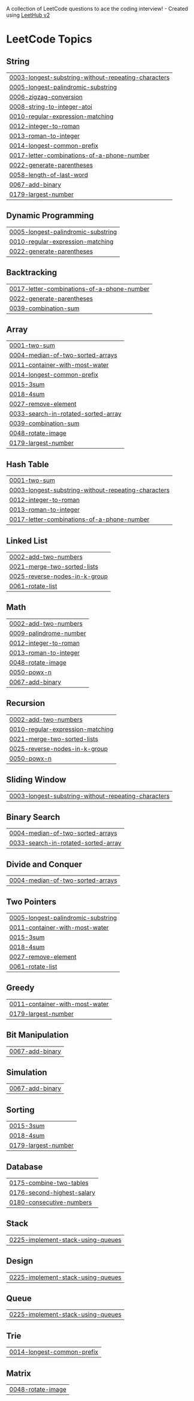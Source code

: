 A collection of LeetCode questions to ace the coding interview! - Created using [LeetHub v2](https://github.com/arunbhardwaj/LeetHub-2.0)
<!---LeetCode Topics Start-->
# LeetCode Topics
## String
|  |
| ------- |
| [0003-longest-substring-without-repeating-characters](https://github.com/Gouri-Jadhav1506/LeetCode/tree/master/0003-longest-substring-without-repeating-characters) |
| [0005-longest-palindromic-substring](https://github.com/Gouri-Jadhav1506/LeetCode/tree/master/0005-longest-palindromic-substring) |
| [0006-zigzag-conversion](https://github.com/Gouri-Jadhav1506/LeetCode/tree/master/0006-zigzag-conversion) |
| [0008-string-to-integer-atoi](https://github.com/Gouri-Jadhav1506/LeetCode/tree/master/0008-string-to-integer-atoi) |
| [0010-regular-expression-matching](https://github.com/Gouri-Jadhav1506/LeetCode/tree/master/0010-regular-expression-matching) |
| [0012-integer-to-roman](https://github.com/Gouri-Jadhav1506/LeetCode/tree/master/0012-integer-to-roman) |
| [0013-roman-to-integer](https://github.com/Gouri-Jadhav1506/LeetCode/tree/master/0013-roman-to-integer) |
| [0014-longest-common-prefix](https://github.com/Gouri-Jadhav1506/LeetCode/tree/master/0014-longest-common-prefix) |
| [0017-letter-combinations-of-a-phone-number](https://github.com/Gouri-Jadhav1506/LeetCode/tree/master/0017-letter-combinations-of-a-phone-number) |
| [0022-generate-parentheses](https://github.com/Gouri-Jadhav1506/LeetCode/tree/master/0022-generate-parentheses) |
| [0058-length-of-last-word](https://github.com/Gouri-Jadhav1506/LeetCode/tree/master/0058-length-of-last-word) |
| [0067-add-binary](https://github.com/Gouri-Jadhav1506/LeetCode/tree/master/0067-add-binary) |
| [0179-largest-number](https://github.com/Gouri-Jadhav1506/LeetCode/tree/master/0179-largest-number) |
## Dynamic Programming
|  |
| ------- |
| [0005-longest-palindromic-substring](https://github.com/Gouri-Jadhav1506/LeetCode/tree/master/0005-longest-palindromic-substring) |
| [0010-regular-expression-matching](https://github.com/Gouri-Jadhav1506/LeetCode/tree/master/0010-regular-expression-matching) |
| [0022-generate-parentheses](https://github.com/Gouri-Jadhav1506/LeetCode/tree/master/0022-generate-parentheses) |
## Backtracking
|  |
| ------- |
| [0017-letter-combinations-of-a-phone-number](https://github.com/Gouri-Jadhav1506/LeetCode/tree/master/0017-letter-combinations-of-a-phone-number) |
| [0022-generate-parentheses](https://github.com/Gouri-Jadhav1506/LeetCode/tree/master/0022-generate-parentheses) |
| [0039-combination-sum](https://github.com/Gouri-Jadhav1506/LeetCode/tree/master/0039-combination-sum) |
## Array
|  |
| ------- |
| [0001-two-sum](https://github.com/Gouri-Jadhav1506/LeetCode/tree/master/0001-two-sum) |
| [0004-median-of-two-sorted-arrays](https://github.com/Gouri-Jadhav1506/LeetCode/tree/master/0004-median-of-two-sorted-arrays) |
| [0011-container-with-most-water](https://github.com/Gouri-Jadhav1506/LeetCode/tree/master/0011-container-with-most-water) |
| [0014-longest-common-prefix](https://github.com/Gouri-Jadhav1506/LeetCode/tree/master/0014-longest-common-prefix) |
| [0015-3sum](https://github.com/Gouri-Jadhav1506/LeetCode/tree/master/0015-3sum) |
| [0018-4sum](https://github.com/Gouri-Jadhav1506/LeetCode/tree/master/0018-4sum) |
| [0027-remove-element](https://github.com/Gouri-Jadhav1506/LeetCode/tree/master/0027-remove-element) |
| [0033-search-in-rotated-sorted-array](https://github.com/Gouri-Jadhav1506/LeetCode/tree/master/0033-search-in-rotated-sorted-array) |
| [0039-combination-sum](https://github.com/Gouri-Jadhav1506/LeetCode/tree/master/0039-combination-sum) |
| [0048-rotate-image](https://github.com/Gouri-Jadhav1506/LeetCode/tree/master/0048-rotate-image) |
| [0179-largest-number](https://github.com/Gouri-Jadhav1506/LeetCode/tree/master/0179-largest-number) |
## Hash Table
|  |
| ------- |
| [0001-two-sum](https://github.com/Gouri-Jadhav1506/LeetCode/tree/master/0001-two-sum) |
| [0003-longest-substring-without-repeating-characters](https://github.com/Gouri-Jadhav1506/LeetCode/tree/master/0003-longest-substring-without-repeating-characters) |
| [0012-integer-to-roman](https://github.com/Gouri-Jadhav1506/LeetCode/tree/master/0012-integer-to-roman) |
| [0013-roman-to-integer](https://github.com/Gouri-Jadhav1506/LeetCode/tree/master/0013-roman-to-integer) |
| [0017-letter-combinations-of-a-phone-number](https://github.com/Gouri-Jadhav1506/LeetCode/tree/master/0017-letter-combinations-of-a-phone-number) |
## Linked List
|  |
| ------- |
| [0002-add-two-numbers](https://github.com/Gouri-Jadhav1506/LeetCode/tree/master/0002-add-two-numbers) |
| [0021-merge-two-sorted-lists](https://github.com/Gouri-Jadhav1506/LeetCode/tree/master/0021-merge-two-sorted-lists) |
| [0025-reverse-nodes-in-k-group](https://github.com/Gouri-Jadhav1506/LeetCode/tree/master/0025-reverse-nodes-in-k-group) |
| [0061-rotate-list](https://github.com/Gouri-Jadhav1506/LeetCode/tree/master/0061-rotate-list) |
## Math
|  |
| ------- |
| [0002-add-two-numbers](https://github.com/Gouri-Jadhav1506/LeetCode/tree/master/0002-add-two-numbers) |
| [0009-palindrome-number](https://github.com/Gouri-Jadhav1506/LeetCode/tree/master/0009-palindrome-number) |
| [0012-integer-to-roman](https://github.com/Gouri-Jadhav1506/LeetCode/tree/master/0012-integer-to-roman) |
| [0013-roman-to-integer](https://github.com/Gouri-Jadhav1506/LeetCode/tree/master/0013-roman-to-integer) |
| [0048-rotate-image](https://github.com/Gouri-Jadhav1506/LeetCode/tree/master/0048-rotate-image) |
| [0050-powx-n](https://github.com/Gouri-Jadhav1506/LeetCode/tree/master/0050-powx-n) |
| [0067-add-binary](https://github.com/Gouri-Jadhav1506/LeetCode/tree/master/0067-add-binary) |
## Recursion
|  |
| ------- |
| [0002-add-two-numbers](https://github.com/Gouri-Jadhav1506/LeetCode/tree/master/0002-add-two-numbers) |
| [0010-regular-expression-matching](https://github.com/Gouri-Jadhav1506/LeetCode/tree/master/0010-regular-expression-matching) |
| [0021-merge-two-sorted-lists](https://github.com/Gouri-Jadhav1506/LeetCode/tree/master/0021-merge-two-sorted-lists) |
| [0025-reverse-nodes-in-k-group](https://github.com/Gouri-Jadhav1506/LeetCode/tree/master/0025-reverse-nodes-in-k-group) |
| [0050-powx-n](https://github.com/Gouri-Jadhav1506/LeetCode/tree/master/0050-powx-n) |
## Sliding Window
|  |
| ------- |
| [0003-longest-substring-without-repeating-characters](https://github.com/Gouri-Jadhav1506/LeetCode/tree/master/0003-longest-substring-without-repeating-characters) |
## Binary Search
|  |
| ------- |
| [0004-median-of-two-sorted-arrays](https://github.com/Gouri-Jadhav1506/LeetCode/tree/master/0004-median-of-two-sorted-arrays) |
| [0033-search-in-rotated-sorted-array](https://github.com/Gouri-Jadhav1506/LeetCode/tree/master/0033-search-in-rotated-sorted-array) |
## Divide and Conquer
|  |
| ------- |
| [0004-median-of-two-sorted-arrays](https://github.com/Gouri-Jadhav1506/LeetCode/tree/master/0004-median-of-two-sorted-arrays) |
## Two Pointers
|  |
| ------- |
| [0005-longest-palindromic-substring](https://github.com/Gouri-Jadhav1506/LeetCode/tree/master/0005-longest-palindromic-substring) |
| [0011-container-with-most-water](https://github.com/Gouri-Jadhav1506/LeetCode/tree/master/0011-container-with-most-water) |
| [0015-3sum](https://github.com/Gouri-Jadhav1506/LeetCode/tree/master/0015-3sum) |
| [0018-4sum](https://github.com/Gouri-Jadhav1506/LeetCode/tree/master/0018-4sum) |
| [0027-remove-element](https://github.com/Gouri-Jadhav1506/LeetCode/tree/master/0027-remove-element) |
| [0061-rotate-list](https://github.com/Gouri-Jadhav1506/LeetCode/tree/master/0061-rotate-list) |
## Greedy
|  |
| ------- |
| [0011-container-with-most-water](https://github.com/Gouri-Jadhav1506/LeetCode/tree/master/0011-container-with-most-water) |
| [0179-largest-number](https://github.com/Gouri-Jadhav1506/LeetCode/tree/master/0179-largest-number) |
## Bit Manipulation
|  |
| ------- |
| [0067-add-binary](https://github.com/Gouri-Jadhav1506/LeetCode/tree/master/0067-add-binary) |
## Simulation
|  |
| ------- |
| [0067-add-binary](https://github.com/Gouri-Jadhav1506/LeetCode/tree/master/0067-add-binary) |
## Sorting
|  |
| ------- |
| [0015-3sum](https://github.com/Gouri-Jadhav1506/LeetCode/tree/master/0015-3sum) |
| [0018-4sum](https://github.com/Gouri-Jadhav1506/LeetCode/tree/master/0018-4sum) |
| [0179-largest-number](https://github.com/Gouri-Jadhav1506/LeetCode/tree/master/0179-largest-number) |
## Database
|  |
| ------- |
| [0175-combine-two-tables](https://github.com/Gouri-Jadhav1506/LeetCode/tree/master/0175-combine-two-tables) |
| [0176-second-highest-salary](https://github.com/Gouri-Jadhav1506/LeetCode/tree/master/0176-second-highest-salary) |
| [0180-consecutive-numbers](https://github.com/Gouri-Jadhav1506/LeetCode/tree/master/0180-consecutive-numbers) |
## Stack
|  |
| ------- |
| [0225-implement-stack-using-queues](https://github.com/Gouri-Jadhav1506/LeetCode/tree/master/0225-implement-stack-using-queues) |
## Design
|  |
| ------- |
| [0225-implement-stack-using-queues](https://github.com/Gouri-Jadhav1506/LeetCode/tree/master/0225-implement-stack-using-queues) |
## Queue
|  |
| ------- |
| [0225-implement-stack-using-queues](https://github.com/Gouri-Jadhav1506/LeetCode/tree/master/0225-implement-stack-using-queues) |
## Trie
|  |
| ------- |
| [0014-longest-common-prefix](https://github.com/Gouri-Jadhav1506/LeetCode/tree/master/0014-longest-common-prefix) |
## Matrix
|  |
| ------- |
| [0048-rotate-image](https://github.com/Gouri-Jadhav1506/LeetCode/tree/master/0048-rotate-image) |
<!---LeetCode Topics End-->